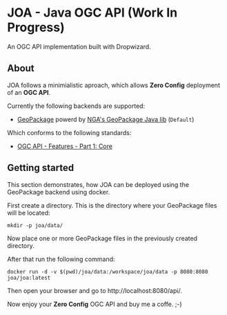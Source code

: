 # JOA - Java OGC API (Work In Progress)

An OGC API implementation built with Dropwizard.

## About

JOA follows a minimialistic aproach, which allows **Zero Config** deployment of an **OGC API**.

Currently the following backends are supported:

- [GeoPackage](https://www.geopackage.org/) powerd by [NGA's GeoPackage Java lib](https://github.com/ngageoint/geopackage-java) (`Default`)

Which conforms to the following standards:

- [OGC API - Features - Part 1: Core](http://docs.opengeospatial.org/is/17-069r3/17-069r3.html)

## Getting started

This section demonstrates, how JOA can be deployed using the GeoPackage backend using docker.

First create a directory. This is the directory where your GeoPackage files will be located:

```
mkdir -p joa/data/
```

Now place one or more GeoPackage files in the previously created directory.

After that run the following command:

```
docker run -d -v $(pwd)/joa/data:/workspace/joa/data -p 8080:8080 joa/joa:latest
```

Then open your browser and go to http://localhost:8080/api/.

Now enjoy your **Zero Config** OGC API and buy me a coffe. ;-)

